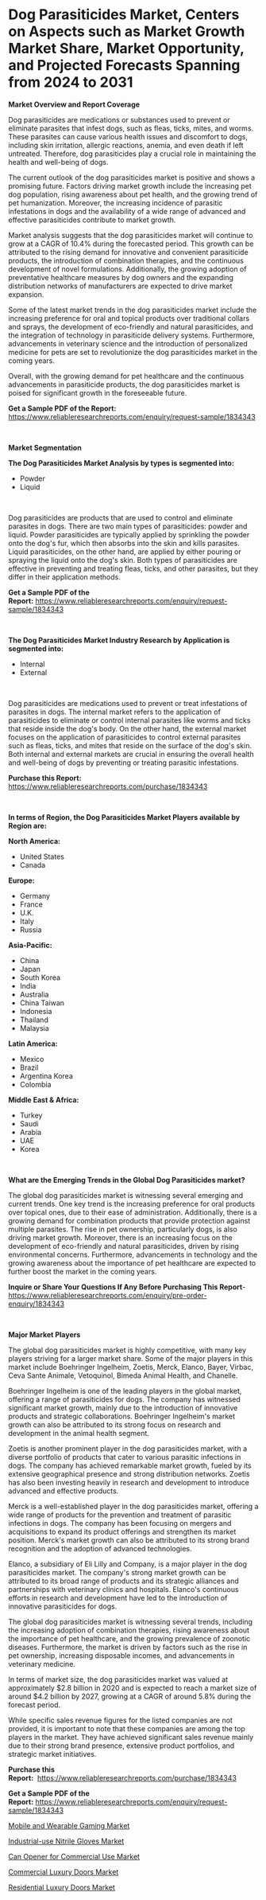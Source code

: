 <p><h1>Dog Parasiticides Market, Centers on Aspects such as Market Growth Market Share, Market Opportunity, and Projected Forecasts Spanning from 2024 to 2031</h1></p><p><strong>Market Overview and Report Coverage</strong></p>
<p><p>Dog parasiticides are medications or substances used to prevent or eliminate parasites that infest dogs, such as fleas, ticks, mites, and worms. These parasites can cause various health issues and discomfort to dogs, including skin irritation, allergic reactions, anemia, and even death if left untreated. Therefore, dog parasiticides play a crucial role in maintaining the health and well-being of dogs.</p><p>The current outlook of the dog parasiticides market is positive and shows a promising future. Factors driving market growth include the increasing pet dog population, rising awareness about pet health, and the growing trend of pet humanization. Moreover, the increasing incidence of parasitic infestations in dogs and the availability of a wide range of advanced and effective parasiticides contribute to market growth.</p><p>Market analysis suggests that the dog parasiticides market will continue to grow at a CAGR of 10.4% during the forecasted period. This growth can be attributed to the rising demand for innovative and convenient parasiticide products, the introduction of combination therapies, and the continuous development of novel formulations. Additionally, the growing adoption of preventative healthcare measures by dog owners and the expanding distribution networks of manufacturers are expected to drive market expansion.</p><p>Some of the latest market trends in the dog parasiticides market include the increasing preference for oral and topical products over traditional collars and sprays, the development of eco-friendly and natural parasiticides, and the integration of technology in parasiticide delivery systems. Furthermore, advancements in veterinary science and the introduction of personalized medicine for pets are set to revolutionize the dog parasiticides market in the coming years.</p><p>Overall, with the growing demand for pet healthcare and the continuous advancements in parasiticide products, the dog parasiticides market is poised for significant growth in the foreseeable future.</p></p>
<p><strong>Get a Sample PDF of the Report:</strong> <a href="https://www.reliableresearchreports.com/enquiry/request-sample/1834343">https://www.reliableresearchreports.com/enquiry/request-sample/1834343</a></p>
<p>&nbsp;</p>
<p><strong>Market Segmentation</strong></p>
<p><strong>The Dog Parasiticides Market Analysis by types is segmented into:</strong></p>
<p><ul><li>Powder</li><li>Liquid</li></ul></p>
<p>&nbsp;</p>
<p><p>Dog parasiticides are products that are used to control and eliminate parasites in dogs. There are two main types of parasiticides: powder and liquid. Powder parasiticides are typically applied by sprinkling the powder onto the dog's fur, which then absorbs into the skin and kills parasites. Liquid parasiticides, on the other hand, are applied by either pouring or spraying the liquid onto the dog's skin. Both types of parasiticides are effective in preventing and treating fleas, ticks, and other parasites, but they differ in their application methods.</p></p>
<p><strong>Get a Sample PDF of the Report:</strong>&nbsp;<a href="https://www.reliableresearchreports.com/enquiry/request-sample/1834343">https://www.reliableresearchreports.com/enquiry/request-sample/1834343</a></p>
<p>&nbsp;</p>
<p><strong>The Dog Parasiticides Market Industry Research by Application is segmented into:</strong></p>
<p><ul><li>Internal</li><li>External</li></ul></p>
<p>&nbsp;</p>
<p><p>Dog parasiticides are medications used to prevent or treat infestations of parasites in dogs. The internal market refers to the application of parasiticides to eliminate or control internal parasites like worms and ticks that reside inside the dog's body. On the other hand, the external market focuses on the application of parasiticides to control external parasites such as fleas, ticks, and mites that reside on the surface of the dog's skin. Both internal and external markets are crucial in ensuring the overall health and well-being of dogs by preventing or treating parasitic infestations.</p></p>
<p><strong>Purchase this Report:</strong>&nbsp; <a href="https://www.reliableresearchreports.com/purchase/1834343">https://www.reliableresearchreports.com/purchase/1834343</a></p>
<p>&nbsp;</p>
<p><strong>In terms of Region, the Dog Parasiticides Market Players available by Region are:</strong></p>
<p>
    <p> <strong> North America: </strong>
        <ul>
            <li>United States</li>
            <li>Canada</li>
        </ul>
        </p> 
    <p> <strong> Europe: </strong>
        <ul>
            <li>Germany</li>
            <li>France</li>
            <li>U.K.</li>
            <li>Italy</li>
            <li>Russia</li>
        </ul>
        </p> 
    <p> <strong> Asia-Pacific: </strong>
        <ul>
            <li>China</li>
            <li>Japan</li>
            <li>South Korea</li>
            <li>India</li>
            <li>Australia</li>
            <li>China Taiwan</li>
            <li>Indonesia</li>
            <li>Thailand</li>
            <li>Malaysia</li>
        </ul>
        </p> 
    <p> <strong> Latin America: </strong>
        <ul>
            <li>Mexico</li>
            <li>Brazil</li>
            <li>Argentina Korea</li>
            <li>Colombia</li>
        </ul>
        </p> 
    <p> <strong> Middle East & Africa: </strong>
        <ul>
            <li>Turkey</li>
            <li>Saudi</li>
            <li>Arabia</li>
            <li>UAE</li>
            <li>Korea</li>
        </ul>
    </p>
    </p>
<p>&nbsp;</p>
<p><strong>What are the Emerging Trends in the Global Dog Parasiticides market?</strong></p>
<p><p>The global dog parasiticides market is witnessing several emerging and current trends. One key trend is the increasing preference for oral products over topical ones, due to their ease of administration. Additionally, there is a growing demand for combination products that provide protection against multiple parasites. The rise in pet ownership, particularly dogs, is also driving market growth. Moreover, there is an increasing focus on the development of eco-friendly and natural parasiticides, driven by rising environmental concerns. Furthermore, advancements in technology and the growing awareness about the importance of pet healthcare are expected to further boost the market in the coming years.</p></p>
<p><strong>Inquire or Share Your Questions If Any Before Purchasing This Report</strong>- <a href="https://www.reliableresearchreports.com/enquiry/pre-order-enquiry/1834343">https://www.reliableresearchreports.com/enquiry/pre-order-enquiry/1834343</a></p>
<p>&nbsp;</p>
<p><strong>Major Market Players</strong></p>
<p><p>The global dog parasiticides market is highly competitive, with many key players striving for a larger market share. Some of the major players in this market include Boehringer Ingelheim, Zoetis, Merck, Elanco, Bayer, Virbac, Ceva Sante Animale, Vetoquinol, Bimeda Animal Health, and Chanelle. </p><p>Boehringer Ingelheim is one of the leading players in the global market, offering a range of parasiticides for dogs. The company has witnessed significant market growth, mainly due to the introduction of innovative products and strategic collaborations. Boehringer Ingelheim's market growth can also be attributed to its strong focus on research and development in the animal health segment.</p><p>Zoetis is another prominent player in the dog parasiticides market, with a diverse portfolio of products that cater to various parasitic infections in dogs. The company has achieved remarkable market growth, fueled by its extensive geographical presence and strong distribution networks. Zoetis has also been investing heavily in research and development to introduce advanced and effective products.</p><p>Merck is a well-established player in the dog parasiticides market, offering a wide range of products for the prevention and treatment of parasitic infections in dogs. The company has been focusing on mergers and acquisitions to expand its product offerings and strengthen its market position. Merck's market growth can also be attributed to its strong brand recognition and the adoption of advanced technologies.</p><p>Elanco, a subsidiary of Eli Lilly and Company, is a major player in the dog parasiticides market. The company's strong market growth can be attributed to its broad range of products and its strategic alliances and partnerships with veterinary clinics and hospitals. Elanco's continuous efforts in research and development have led to the introduction of innovative parasiticides for dogs.</p><p>The global dog parasiticides market is witnessing several trends, including the increasing adoption of combination therapies, rising awareness about the importance of pet healthcare, and the growing prevalence of zoonotic diseases. Furthermore, the market is driven by factors such as the rise in pet ownership, increasing disposable incomes, and advancements in veterinary medicine.</p><p>In terms of market size, the dog parasiticides market was valued at approximately $2.8 billion in 2020 and is expected to reach a market size of around $4.2 billion by 2027, growing at a CAGR of around 5.8% during the forecast period.</p><p>While specific sales revenue figures for the listed companies are not provided, it is important to note that these companies are among the top players in the market. They have achieved significant sales revenue mainly due to their strong brand presence, extensive product portfolios, and strategic market initiatives.</p></p>
<p><strong>Purchase this Report:</strong>&nbsp;&nbsp;<a href="https://www.reliableresearchreports.com/purchase/1834343">https://www.reliableresearchreports.com/purchase/1834343</a></p>
<p></p>
<p><strong>Get a Sample PDF of the Report:</strong>&nbsp;<a href="https://www.reliableresearchreports.com/enquiry/request-sample/1834343">https://www.reliableresearchreports.com/enquiry/request-sample/1834343</a></p>
<p><p><a href="https://github.com/markusgodoy/Market-Research-Report-List-1/blob/main/mobile-and-wearable-gaming-market.md">Mobile and Wearable Gaming Market</a></p><p><a href="https://github.com/julyju69/Market-Research-Report-List-1/blob/main/industrial-use-nitrile-gloves-market.md">Industrial-use Nitrile Gloves Market</a></p><p><a href="https://github.com/joannesouthgate/Market-Research-Report-List-1/blob/main/can-opener-for-commercial-use-market.md">Can Opener for Commercial Use Market</a></p><p><a href="https://github.com/amonskiyk/Market-Research-Report-List-2/blob/main/commercial-luxury-doors-market.md">Commercial Luxury Doors Market</a></p><p><a href="https://github.com/gaydyna/Market-Research-Report-List-2/blob/main/residential-luxury-doors-market.md">Residential Luxury Doors Market</a></p></p>